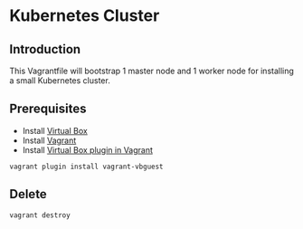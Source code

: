 # Kubernetes Cluster

## Introduction
This Vagrantfile will bootstrap 1 master node and 1 worker node for installing a small Kubernetes cluster.

## Prerequisites
- Install [Virtual Box](https://www.virtualbox.org/)
- Install [Vagrant](https://www.vagrantup.com/)
- Install [Virtual Box plugin in Vagrant](https://github.com/dotless-de/vagrant-vbguest)
```
vagrant plugin install vagrant-vbguest
```

## Delete
```sh
vagrant destroy
```
